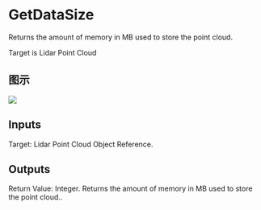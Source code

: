 # GetDataSize

Returns the amount of memory in MB used to store the point cloud.

Target is Lidar Point Cloud

## 图示

![]($-20221218-19430565.png)

## Inputs

Target: Lidar Point Cloud Object Reference.  

## Outputs

Return Value: Integer. Returns the amount of memory in MB used to store the point cloud..

